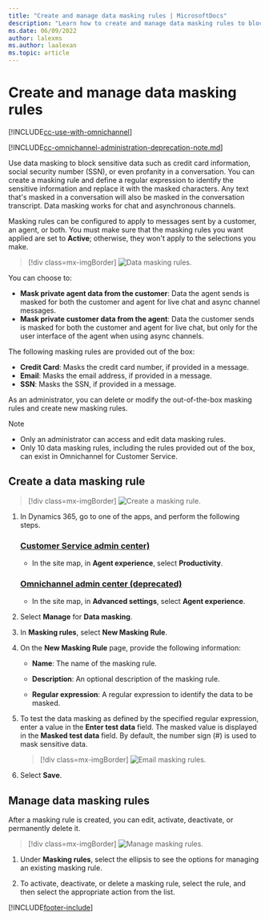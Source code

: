 ```yaml
---
title: "Create and manage data masking rules | MicrosoftDocs"
description: "Learn how to create and manage data masking rules to block sensitive data in Omnichannel for Customer Service."
ms.date: 06/09/2022
author: lalexms
ms.author: laalexan
ms.topic: article
---
```


# Create and manage data masking rules

[!INCLUDE[cc-use-with-omnichannel](../../includes/cc-use-with-omnichannel.md)]

[!INCLUDE[cc-omnichannel-administration-deprecation-note.md](../../includes/cc-omnichannel-administration-deprecation-note.md)]

Use data masking to block sensitive data such as credit card information, social security number (SSN), or even profanity in a conversation. You can create a masking rule and define a regular expression to identify the sensitive information and replace it with the masked characters. Any text that's masked in a conversation will also be masked in the conversation transcript. Data masking works for chat and asynchronous channels.

Masking rules can be configured to apply to messages sent by a customer, an agent, or both. You must make sure that the masking rules you want applied are set to **Active**; otherwise, they won't apply to the selections you make.

   > [!div class=mx-imgBorder]
   > ![Data masking rules.](../media/general-masking-rules.png "Data masking rules")

You can choose to:

- **Mask private agent data from the customer**: Data the agent sends is masked for both the customer and agent for live chat and async channel messages.
- **Mask private customer data from the agent**: Data the customer sends is masked for both the customer and agent for live chat, but only for the user interface of the agent when using async channels.


The following masking rules are provided out of the box:
- **Credit Card**: Masks the credit card number, if provided in a message.
- **Email**: Masks the email address, if provided in a message.
- **SSN**: Masks the SSN, if provided in a message.

As an administrator, you can delete or modify the out-of-the-box masking rules and create new masking rules.

> [!NOTE]
> - Only an administrator can access and edit data masking rules.
> - Only 10 data masking rules, including the rules provided out of the box, can exist in Omnichannel for Customer Service.

## Create a data masking rule

   > [!div class=mx-imgBorder]
   > ![Create a masking rule.](../media/new-masking-rule.png "Create a masking rule")

1. In Dynamics 365, go to one of the apps, and perform the following steps.

   ### [Customer Service admin center)](#tab/customerserviceadmincenter)

    - In the site map, in **Agent experience**, select **Productivity**.
   
   ### [Omnichannel admin center (deprecated)](#tab/omnichanneladmincenter) 

     - In the site map, in **Advanced settings**, select **Agent experience**.

1.	Select **Manage** for **Data masking**.

1.	In **Masking rules**, select **New Masking Rule**.

1.	On the **New Masking Rule** page, provide the following information:

    - **Name**: The name of the masking rule.

    - **Description**: An optional description of the masking rule.

    - **Regular expression**: A regular expression to identify the data to be masked.
        
1. To test the data masking as defined by the specified regular expression, enter a value in the **Enter test data** field. The masked value is displayed in the **Masked test data** field. By default, the number sign (#) is used to mask sensitive data.

   > [!div class=mx-imgBorder]
   > ![Email masking rules.](../media/email-masking-rule.png "Email masking rules")

1. Select **Save**.

## Manage data masking rules

After a masking rule is created, you can edit, activate, deactivate, or permanently delete it.

   > [!div class=mx-imgBorder]
   > ![Manage masking rules.](../media/masking-rule-card.png "Manage masking rules")

1.	Under **Masking rules**, select the ellipsis to see the options for managing an existing masking rule.

2. To activate, deactivate, or delete a masking rule, select the rule, and then select the appropriate action from the list.


[!INCLUDE[footer-include](../../includes/footer-banner.md)]
